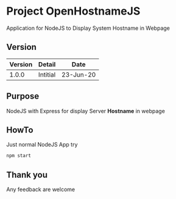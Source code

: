 Project OpenHostnameJS
=
Application for NodeJS to Display System Hostname in Webpage 


Version 
-

Version|Detail|Date
---|---|---
1.0.0|Intitial|23-Jun-20


Purpose 
-

NodeJS with Express for display Server __Hostname__ in webpage 

HowTo
-
Just normal NodeJS App  try 
```sh
npm start 
```

Thank you 
-

Any feedback are welcome
